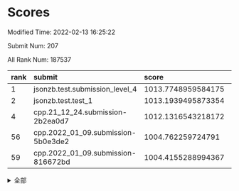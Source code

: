 # Scores

Modified Time: 2022-02-13 16:25:22

Submit Num: 207

All Rank Num: 187537

| rank |               submit               |       score        |       sigma        | pk_num |
| :--- | :--------------------------------- | :----------------- | :----------------- | :----- |
| 1    | jsonzb.test.submission_level_4     | 1013.7748959584175 | 0.8255802162032214 | 3622   |
| 2    | jsonzb.test.test_1                 | 1013.1939495873354 | 0.8130603000481682 | 3627   |
| 4    | cpp.21_12_24.submission-2b2ea0d7   | 1012.1316543218172 | 0.7911456619811327 | 3620   |
| 56   | cpp.2022_01_09.submission-5b0e3de2 | 1004.762259724791  | 0.7346940477724402 | 3625   |
| 59   | cpp.2022_01_09.submission-816672bd | 1004.4155288994367 | 0.7015238655471395 | 3625   |


<details>
<summary>全部</summary>

| rank |                 submit                 |       score        |       sigma        | pk_num |
| :--- | :------------------------------------- | :----------------- | :----------------- | :----- |
| 1    | jsonzb.test.submission_level_4         | 1013.7748959584175 | 0.8255802162032214 | 3622   |
| 2    | jsonzb.test.test_1                     | 1013.1939495873354 | 0.8130603000481682 | 3627   |
| 3    | gobigger.level_3.submission_level_3_9  | 1012.1896967398046 | 0.772176656829038  | 3625   |
| 4    | cpp.21_12_24.submission-2b2ea0d7       | 1012.1316543218172 | 0.7911456619811327 | 3620   |
| 5    | gobigger.level_3.submission_level_3_43 | 1011.2440426791786 | 0.7777685546362867 | 3624   |
| 6    | gobigger.level_3.submission_level_3_38 | 1011.0746226273105 | 0.7727903467481956 | 3622   |
| 7    | gobigger.level_3.submission_level_3_2  | 1011.0142100143723 | 0.7963980975814956 | 3621   |
| 8    | gobigger.level_3.submission_level_3_36 | 1010.9168922728417 | 0.7821558533631818 | 3623   |
| 9    | gobigger.level_3.submission_level_3_40 | 1010.902482099501  | 0.7816655672568356 | 3623   |
| 10   | gobigger.level_3.submission_level_3_1  | 1010.8289247762236 | 0.7556715359823325 | 3622   |
| 11   | gobigger.level_3.submission_level_3_29 | 1010.7776349378864 | 0.76399645488769   | 3620   |
| 12   | gobigger.level_3.submission_level_3_7  | 1010.7458887783796 | 0.759438593733605  | 3620   |
| 13   | gobigger.level_3.submission_level_3_41 | 1010.7051294369965 | 0.776438721104392  | 3627   |
| 14   | gobigger.level_3.submission_level_3_42 | 1010.6946514384172 | 0.761249000296561  | 3624   |
| 15   | gobigger.level_3.submission_level_3_39 | 1010.6181367996464 | 0.7542638175790717 | 3625   |
| 16   | gobigger.level_3.submission_level_3_11 | 1010.5128097896315 | 0.7706630596995202 | 3625   |
| 17   | gobigger.level_3.submission_level_3_46 | 1010.4798897221099 | 0.7812490183992046 | 3625   |
| 18   | gobigger.level_3.submission_level_3_49 | 1010.4680752413738 | 0.7798254676141114 | 3625   |
| 19   | gobigger.level_3.submission_level_3_30 | 1010.3958704371802 | 0.7587448560271589 | 3626   |
| 20   | gobigger.level_3.submission_level_3_3  | 1010.2441262802081 | 0.7485104615730016 | 3627   |
| 21   | gobigger.level_3.submission_level_3_23 | 1010.240053595013  | 0.7573489336409366 | 3623   |
| 22   | gobigger.level_3.submission_level_3_33 | 1010.1643179534678 | 0.7495210924307399 | 3626   |
| 23   | gobigger.level_3.submission_level_3_20 | 1010.163362609653  | 0.7812898718295433 | 3621   |
| 24   | gobigger.level_3.submission_level_3_13 | 1010.1542151941067 | 0.7452470582956985 | 3629   |
| 25   | gobigger.level_3.submission_level_3_16 | 1010.0889048665634 | 0.7653287121143451 | 3626   |
| 26   | gobigger.level_3.submission_level_3_12 | 1010.0685882057431 | 0.7696992392284067 | 3625   |
| 27   | gobigger.level_3.submission_level_3_31 | 1010.059787161063  | 0.7526775614523832 | 3621   |
| 28   | gobigger.level_3.submission_level_3_26 | 1010.0270252208047 | 0.779029934020655  | 3625   |
| 29   | gobigger.level_3.submission_level_3_15 | 1009.9290668838912 | 0.7786455839388633 | 3624   |
| 30   | gobigger.level_3.submission_level_3_4  | 1009.8249912601713 | 0.7723535389857005 | 3627   |
| 31   | gobigger.level_3.submission_level_3_6  | 1009.8190885162686 | 0.7579004052705792 | 3625   |
| 32   | gobigger.level_3.submission_level_3_24 | 1009.7866253672556 | 0.7566122583284535 | 3621   |
| 33   | gobigger.level_3.submission_level_3_5  | 1009.718241451215  | 0.7698615715287006 | 3631   |
| 34   | gobigger.level_3.submission_level_3_28 | 1009.668060794033  | 0.7652867227237274 | 3624   |
| 35   | gobigger.level_3.submission_level_3_25 | 1009.6537980449631 | 0.7568668376144108 | 3624   |
| 36   | gobigger.level_3.submission_level_3_44 | 1009.6055770686764 | 0.7717382797055546 | 3624   |
| 37   | gobigger.level_3.submission_level_3_27 | 1009.5876931724092 | 0.7494602727780318 | 3624   |
| 38   | gobigger.level_3.submission_level_3_34 | 1009.4619541687247 | 0.7373787544489263 | 3623   |
| 39   | gobigger.level_3.submission_level_3_37 | 1009.347382510277  | 0.7406049248232326 | 3629   |
| 40   | gobigger.level_3.submission_level_3_17 | 1009.2551841506634 | 0.7471633875551943 | 3624   |
| 41   | gobigger.level_3.submission_level_3_19 | 1009.2489349013406 | 0.757042680603315  | 3625   |
| 42   | gobigger.level_3.submission_level_3_47 | 1009.207149513997  | 0.746658933917278  | 3625   |
| 43   | gobigger.level_3.submission_level_3_32 | 1009.128909790098  | 0.7454984836992975 | 3620   |
| 44   | gobigger.level_3.submission_level_3_8  | 1009.0388126194042 | 0.7503754675182897 | 3625   |
| 45   | gobigger.level_3.submission_level_3_35 | 1009.0162332530496 | 0.7480834123968244 | 3625   |
| 46   | gobigger.level_3.submission_level_3_45 | 1008.987949818752  | 0.7607528303564554 | 3622   |
| 47   | gobigger.level_3.submission_level_3_18 | 1008.9866515425266 | 0.7479731070726613 | 3627   |
| 48   | gobigger.level_3.submission_level_3_14 | 1008.8850817902264 | 0.7403060832630071 | 3625   |
| 49   | gobigger.level_3.submission_level_3_0  | 1008.7498706271182 | 0.7425053332162747 | 3619   |
| 50   | gobigger.level_3.submission_level_3_21 | 1008.6946685719017 | 0.7388898508397255 | 3624   |
| 51   | gobigger.level_3.submission_level_3_10 | 1008.6803523411769 | 0.7365372841341727 | 3624   |
| 52   | gobigger.level_3.submission_level_3_22 | 1008.2281893996036 | 0.7393283547289872 | 3620   |
| 53   | gobigger.level_3.submission_level_3_48 | 1008.1582799283169 | 0.7471507623674254 | 3622   |
| 54   | gobigger.level_1.submission_level_1_1  | 1005.3139216341415 | 0.7332419212394341 | 3626   |
| 55   | gobigger.level_1.submission_level_1_27 | 1004.9744600968243 | 0.7118296057195106 | 3623   |
| 56   | cpp.2022_01_09.submission-5b0e3de2     | 1004.762259724791  | 0.7346940477724402 | 3625   |
| 57   | gobigger.level_1.submission_level_1_41 | 1004.56179507771   | 0.7227984217295805 | 3627   |
| 58   | gobigger.level_1.submission_level_1_6  | 1004.4171746365847 | 0.7176484296930589 | 3622   |
| 59   | cpp.2022_01_09.submission-816672bd     | 1004.4155288994367 | 0.7015238655471395 | 3625   |
| 60   | gobigger.level_1.submission_level_1_37 | 1004.363486002067  | 0.72149483531122   | 3625   |
| 61   | gobigger.level_1.submission_level_1_15 | 1004.2575783792643 | 0.7152759491859061 | 3626   |
| 62   | gobigger.level_1.submission_level_1_44 | 1004.0378994637695 | 0.7211571511086513 | 3627   |
| 63   | gobigger.level_1.submission_level_1_2  | 1004.0045087731552 | 0.7016842092482379 | 3627   |
| 64   | gobigger.level_1.submission_level_1_47 | 1003.9966709317326 | 0.7065725257898813 | 3624   |
| 65   | gobigger.level_1.submission_level_1_23 | 1003.9801288647001 | 0.7044142738898757 | 3619   |
| 66   | gobigger.level_1.submission_level_1_4  | 1003.9548604518046 | 0.7079365091892453 | 3625   |
| 67   | gobigger.level_1.submission_level_1_24 | 1003.8418523846474 | 0.7188023720412273 | 3623   |
| 68   | gobigger.level_1.submission_level_1_17 | 1003.7953706585175 | 0.7220403720095843 | 3622   |
| 69   | gobigger.level_1.submission_level_1_49 | 1003.7862773581451 | 0.7223951002500689 | 3625   |
| 70   | gobigger.level_1.submission_level_1_10 | 1003.7197311171487 | 0.7311439463749463 | 3621   |
| 71   | gobigger.level_1.submission_level_1_18 | 1003.6951543968223 | 0.7204715398097467 | 3623   |
| 72   | gobigger.level_1.submission_level_1_40 | 1003.6813750835511 | 0.7244245158102476 | 3624   |
| 73   | gobigger.level_1.submission_level_1_13 | 1003.6177180679138 | 0.7220646590452923 | 3625   |
| 74   | gobigger.level_1.submission_level_1_16 | 1003.5864330497393 | 0.7334165617457838 | 3624   |
| 75   | gobigger.level_1.submission_level_1_19 | 1003.5763936903298 | 0.7177649676586589 | 3625   |
| 76   | gobigger.level_1.submission_level_1_32 | 1003.5253012653995 | 0.7189251243109581 | 3627   |
| 77   | gobigger.level_1.submission_level_1_34 | 1003.4867127982209 | 0.7101525823384142 | 3627   |
| 78   | gobigger.level_1.submission_level_1_21 | 1003.3382859072905 | 0.7111870533963172 | 3622   |
| 79   | gobigger.level_1.submission_level_1_5  | 1003.2929801064708 | 0.7195324324236637 | 3621   |
| 80   | gobigger.level_1.submission_level_1_29 | 1003.2866884881289 | 0.7133391990224864 | 3626   |
| 81   | gobigger.level_1.submission_level_1_11 | 1003.2739307780784 | 0.7178911344245416 | 3620   |
| 82   | gobigger.level_1.submission_level_1_20 | 1003.2548999281538 | 0.7040579153732353 | 3621   |
| 83   | gobigger.level_1.submission_level_1_3  | 1003.2072650629383 | 0.7129614886968063 | 3623   |
| 84   | gobigger.level_1.submission_level_1_22 | 1003.1129354182066 | 0.7055228439405705 | 3626   |
| 85   | gobigger.level_1.submission_level_1_33 | 1003.0886213809122 | 0.7193998860543036 | 3620   |
| 86   | gobigger.level_1.submission_level_1_0  | 1002.975988082175  | 0.7102587393593596 | 3624   |
| 87   | gobigger.level_1.submission_level_1_7  | 1002.9392301504481 | 0.7242379746735681 | 3622   |
| 88   | gobigger.level_1.submission_level_1_35 | 1002.9261182682036 | 0.7136999265842734 | 3620   |
| 89   | gobigger.level_1.submission_level_1_45 | 1002.7472274017931 | 0.7138251368441054 | 3628   |
| 90   | gobigger.level_1.submission_level_1_14 | 1002.6423208773463 | 0.7229381036352726 | 3626   |
| 91   | gobigger.level_1.submission_level_1_39 | 1002.6397929537368 | 0.7265920171731252 | 3626   |
| 92   | gobigger.level_1.submission_level_1_42 | 1002.6171818038359 | 0.7160734984529469 | 3625   |
| 93   | gobigger.level_1.submission_level_1_43 | 1002.6093314144065 | 0.7078350365391013 | 3627   |
| 94   | gobigger.level_1.submission_level_1_48 | 1002.5098447920805 | 0.7031420712302482 | 3626   |
| 95   | gobigger.level_1.submission_level_1_46 | 1002.5042676843807 | 0.6971863634972332 | 3627   |
| 96   | gobigger.level_1.submission_level_1_28 | 1002.3935961258318 | 0.708340932402643  | 3620   |
| 97   | gobigger.level_1.submission_level_1_36 | 1002.3901294039902 | 0.7081838063637599 | 3626   |
| 98   | gobigger.level_1.submission_level_1_38 | 1002.2870442674928 | 0.7119810705180111 | 3625   |
| 99   | gobigger.level_1.submission_level_1_30 | 1002.2508776282517 | 0.72109705451503   | 3626   |
| 100  | gobigger.level_1.submission_level_1_31 | 1002.1360686917941 | 0.7066370494218274 | 3623   |
| 101  | gobigger.level_1.submission_level_1_9  | 1002.1067436333825 | 0.7176246832154799 | 3618   |
| 102  | gobigger.level_1.submission_level_1_8  | 1002.0194425916387 | 0.7108463806346821 | 3629   |
| 103  | gobigger.level_1.submission_level_1_26 | 1001.9878527384434 | 0.7148652074576725 | 3623   |
| 104  | gobigger.level_1.submission_level_1_25 | 1001.9358613760827 | 0.7047535560182272 | 3620   |
| 105  | gobigger.level_1.submission_level_1_12 | 1001.5467186861972 | 0.7249362348822728 | 3624   |
| 106  | gobigger.random.submission_random_8    | 997.8573229380229  | 0.7021326578266265 | 3624   |
| 107  | gobigger.random.submission_random_25   | 997.6122816446385  | 0.7044337674592714 | 3626   |
| 108  | gobigger.random.submission_random_18   | 997.1582830950862  | 0.7161278106766542 | 3626   |
| 109  | gobigger.random.submission_random_36   | 997.0305660741008  | 0.7066337245670755 | 3622   |
| 110  | gobigger.random.submission_random_13   | 996.7158944858979  | 0.7143782914033522 | 3620   |
| 111  | gobigger.random.submission_random_7    | 996.703522886737   | 0.716253274630745  | 3624   |
| 112  | gobigger.random.submission_random_47   | 996.6907592702049  | 0.7228313999571019 | 3619   |
| 113  | gobigger.random.submission_random_39   | 996.5927199440266  | 0.7003689407679116 | 3625   |
| 114  | gobigger.random.submission_random_19   | 996.533784168536   | 0.7067199425288845 | 3619   |
| 115  | gobigger.random.submission_random_6    | 996.508878914265   | 0.6986664161277313 | 3622   |
| 116  | gobigger.random.submission_random_15   | 996.4844473156164  | 0.7033936653098934 | 3625   |
| 117  | gobigger.random.submission_random_12   | 996.4836143118679  | 0.7176497774348632 | 3622   |
| 118  | gobigger.random.submission_random_30   | 996.4499035403628  | 0.7164031654345954 | 3624   |
| 119  | gobigger.random.submission_random_34   | 996.4135576703084  | 0.7268948682141879 | 3623   |
| 120  | gobigger.random.submission_random_5    | 996.3856387616746  | 0.725817295403882  | 3627   |
| 121  | gobigger.random.submission_random_17   | 996.3387333754295  | 0.7022836756413613 | 3630   |
| 122  | gobigger.random.submission_random_1    | 996.338316576466   | 0.7045236328810848 | 3625   |
| 123  | gobigger.random.submission_random_24   | 996.3370779478291  | 0.704673261716807  | 3622   |
| 124  | gobigger.random.submission_random_4    | 996.2243161774705  | 0.7123115019301756 | 3626   |
| 125  | gobigger.random.submission_random_23   | 996.2104890100125  | 0.7133041636544859 | 3628   |
| 126  | gobigger.random.submission_random_26   | 996.2010656446568  | 0.7154649998949277 | 3626   |
| 127  | gobigger.random.submission_random_10   | 996.1618248747037  | 0.7124402884537023 | 3626   |
| 128  | gobigger.random.submission_random_48   | 996.1398821412643  | 0.707557342636399  | 3621   |
| 129  | gobigger.random.submission_random_16   | 996.1305247313574  | 0.7044963414775531 | 3622   |
| 130  | gobigger.random.submission_random_43   | 995.9417733316944  | 0.7187496346715905 | 3627   |
| 131  | gobigger.random.submission_random_2    | 995.92394937869    | 0.7124625642302534 | 3625   |
| 132  | gobigger.random.submission_random_42   | 995.912851340899   | 0.7044737956304186 | 3622   |
| 133  | gobigger.random.submission_random_41   | 995.8842355255372  | 0.7173402780314436 | 3630   |
| 134  | gobigger.random.submission_random_37   | 995.8829674985606  | 0.718508311637243  | 3617   |
| 135  | gobigger.random.submission_random_29   | 995.8610567126227  | 0.7199333742398067 | 3626   |
| 136  | gobigger.random.submission_random_3    | 995.8336791911976  | 0.7137252194320468 | 3628   |
| 137  | gobigger.random.submission_random_9    | 995.8201916931915  | 0.7150237008688138 | 3621   |
| 138  | gobigger.random.submission_random_38   | 995.8097999208069  | 0.7139445862945257 | 3624   |
| 139  | gobigger.random.submission_random_49   | 995.7706657115971  | 0.7077705627023047 | 3624   |
| 140  | gobigger.random.submission_random_22   | 995.7636588593699  | 0.7245823011719313 | 3624   |
| 141  | gobigger.random.submission_random_35   | 995.7366393398947  | 0.7101457070570784 | 3627   |
| 142  | gobigger.random.submission_random_40   | 995.6370913827673  | 0.7322207619794043 | 3626   |
| 143  | gobigger.random.submission_random_28   | 995.610320195153   | 0.705199652697964  | 3625   |
| 144  | gobigger.random.submission_random_21   | 995.6057709953772  | 0.7102641053362215 | 3627   |
| 145  | gobigger.random.submission_random_45   | 995.6034978341515  | 0.7034686850488583 | 3622   |
| 146  | gobigger.random.submission_random_20   | 995.5790938497571  | 0.7113063490448204 | 3624   |
| 147  | gobigger.random.submission_random_0    | 995.5360586115733  | 0.709316981347846  | 3624   |
| 148  | gobigger.random.submission_random_27   | 995.4627612746399  | 0.7247353042056024 | 3626   |
| 149  | gobigger.random.submission_random_33   | 995.4470359751481  | 0.7194519324382185 | 3627   |
| 150  | gobigger.random.submission_random_44   | 995.3726099063276  | 0.7209174590426797 | 3624   |
| 151  | gobigger.random.submission_random_31   | 995.2495610681633  | 0.7142909474540161 | 3623   |
| 152  | gobigger.random.submission_random_46   | 995.1306899189065  | 0.7155371011834535 | 3628   |
| 153  | gobigger.random.submission_random_11   | 995.0363960798601  | 0.7180764345075858 | 3626   |
| 154  | gobigger.random.submission_random_32   | 994.9687753179869  | 0.7138875064516995 | 3625   |
| 155  | gobigger.random.submission_random_14   | 994.848820535588   | 0.7116096603234234 | 3622   |
| 156  | gobigger.level_2.submission_level_2_24 | 994.5186053487807  | 0.7310458754953717 | 3623   |
| 157  | gobigger.level_2.submission_level_2_1  | 993.4492768434778  | 0.7605083119000317 | 3624   |
| 158  | gobigger.level_2.submission_level_2_40 | 993.2818385500499  | 0.7285240712096122 | 3620   |
| 159  | gobigger.level_2.submission_level_2_2  | 993.2250232978736  | 0.7488723012951518 | 3625   |
| 160  | gobigger.level_2.submission_level_2_11 | 993.2124472023522  | 0.7311662147807529 | 3626   |
| 161  | gobigger.level_2.submission_level_2_27 | 993.1232172338928  | 0.74253078524663   | 3622   |
| 162  | gobigger.level_2.submission_level_2_0  | 993.0201482577494  | 0.7267050126914691 | 3625   |
| 163  | gobigger.level_2.submission_level_2_39 | 992.9631413867609  | 0.7415657721720326 | 3629   |
| 164  | gobigger.level_2.submission_level_2_31 | 992.9582469198641  | 0.738885033983172  | 3627   |
| 165  | gobigger.level_2.submission_level_2_42 | 992.9359519045255  | 0.7477758611409084 | 3626   |
| 166  | gobigger.level_2.submission_level_2_45 | 992.9273652548238  | 0.7347561698427659 | 3625   |
| 167  | gobigger.level_2.submission_level_2_37 | 992.7632466157897  | 0.7427687289480293 | 3624   |
| 168  | gobigger.level_2.submission_level_2_36 | 992.7539242296197  | 0.7406524567005823 | 3624   |
| 169  | gobigger.level_2.submission_level_2_5  | 992.7320198264242  | 0.7478797251515422 | 3617   |
| 170  | gobigger.level_2.submission_level_2_46 | 992.7014458200173  | 0.7404474906715124 | 3621   |
| 171  | gobigger.level_2.submission_level_2_43 | 992.6711103830403  | 0.7399124653719372 | 3626   |
| 172  | gobigger.level_2.submission_level_2_8  | 992.5097474709715  | 0.7552217012932751 | 3625   |
| 173  | gobigger.level_2.submission_level_2_34 | 992.5059502874399  | 0.7298937446093902 | 3625   |
| 174  | gobigger.level_2.submission_level_2_25 | 992.4109143008684  | 0.745379564517302  | 3622   |
| 175  | gobigger.level_2.submission_level_2_22 | 992.2560518291199  | 0.7446476305079117 | 3624   |
| 176  | gobigger.level_2.submission_level_2_49 | 992.2265202343768  | 0.7328920801309571 | 3618   |
| 177  | gobigger.level_2.submission_level_2_30 | 992.2008376376086  | 0.7417005646794332 | 3621   |
| 178  | gobigger.level_2.submission_level_2_26 | 991.9934403135948  | 0.746311204922712  | 3630   |
| 179  | gobigger.level_2.submission_level_2_4  | 991.9933083794405  | 0.7516557078178678 | 3619   |
| 180  | gobigger.level_2.submission_level_2_28 | 991.9743223561109  | 0.7402615408002591 | 3623   |
| 181  | gobigger.level_2.submission_level_2_38 | 991.9622212886725  | 0.745622158780141  | 3625   |
| 182  | gobigger.level_2.submission_level_2_13 | 991.9620067696284  | 0.7359853210019441 | 3622   |
| 183  | gobigger.level_2.submission_level_2_9  | 991.8486444002422  | 0.7393563199293589 | 3626   |
| 184  | gobigger.level_2.submission_level_2_33 | 991.8382235270495  | 0.7411807884884235 | 3625   |
| 185  | gobigger.level_2.submission_level_2_44 | 991.6094098866026  | 0.7308508366428558 | 3624   |
| 186  | gobigger.level_2.submission_level_2_7  | 991.572739126955   | 0.7731988951723152 | 3627   |
| 187  | gobigger.level_2.submission_level_2_20 | 991.5703449883665  | 0.7478868608563431 | 3621   |
| 188  | gobigger.level_2.submission_level_2_29 | 991.5531440534049  | 0.7597409245658006 | 3626   |
| 189  | gobigger.level_2.submission_level_2_41 | 991.4299971175458  | 0.7413921294528445 | 3623   |
| 190  | gobigger.level_2.submission_level_2_21 | 991.4297903727633  | 0.7384334919038219 | 3626   |
| 191  | gobigger.level_2.submission_level_2_48 | 991.3749534877135  | 0.7491567440039424 | 3622   |
| 192  | gobigger.level_2.submission_level_2_18 | 991.3529889674054  | 0.7523001826097971 | 3620   |
| 193  | gobigger.level_2.submission_level_2_32 | 991.3320124971092  | 0.7518639001448598 | 3623   |
| 194  | gobigger.level_2.submission_level_2_35 | 991.3279864008055  | 0.7523378244890709 | 3616   |
| 195  | gobigger.level_2.submission_level_2_16 | 991.2840137004924  | 0.7309110465863593 | 3625   |
| 196  | gobigger.level_2.submission_level_2_10 | 991.2455819302173  | 0.7590947131015322 | 3621   |
| 197  | gobigger.level_2.submission_level_2_17 | 991.22324242888    | 0.7548134922785771 | 3623   |
| 198  | gobigger.level_2.submission_level_2_19 | 991.1762352193496  | 0.770658411231102  | 3615   |
| 199  | gobigger.level_2.submission_level_2_3  | 991.0120574685444  | 0.7456264056310651 | 3626   |
| 200  | gobigger.level_2.submission_level_2_23 | 990.8644137605374  | 0.7350754491090559 | 3624   |
| 201  | gobigger.level_2.submission_level_2_14 | 990.8353386463505  | 0.7465370597532038 | 3624   |
| 202  | gobigger.level_2.submission_level_2_6  | 990.5488511163824  | 0.7547706972148315 | 3623   |
| 203  | gobigger.level_2.submission_level_2_47 | 990.3175475653795  | 0.7518276705425122 | 3628   |
| 204  | gobigger.level_2.submission_level_2_12 | 990.2576766993934  | 0.7768015980310309 | 3617   |
| 205  | gobigger.level_2.submission_level_2_15 | 989.8930089260662  | 0.764757616211904  | 3625   |
| 206  | gobigger.none.submission_none_1        | 979.3291112094806  | 1.1998370002977796 | 3619   |
| 207  | gobigger.none.submission_none_0        | 976.2282793318238  | 1.4684969171158107 | 3623   |

</details>